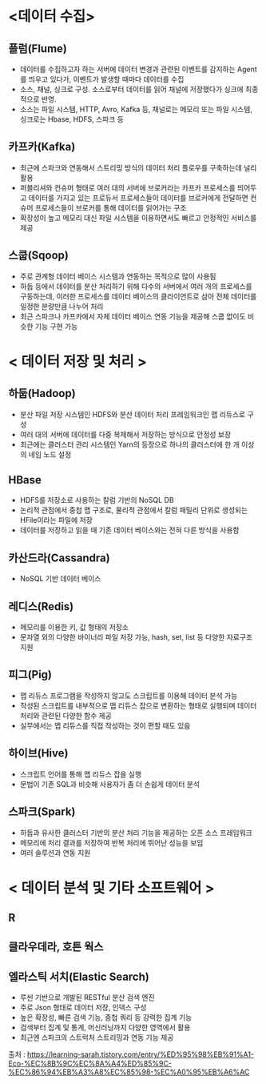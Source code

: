 # <데이터 수집> 


## 플럼(Flume)

- 데이터를 수집하고자 하는 서버에 데이터 변경과 관련된 이벤트를 감지하는 Agent를 띄우고 있다가, 이벤트가 발생할 때마다 데이터를 수집
- 소스, 채널, 싱크로 구성. 소스로부터 데이터를 읽어 채널에 저장했다가 싱크에 최종적으로 반영.
- 소스는 파일 시스템, HTTP, Avro, Kafka 등, 채널로는 메모리 또는 파일 시스템, 싱크로는 Hbase, HDFS, 스파크 등


## 카프카(Kafka)

- 최근에 스파크와 연동해서 스트리밍 방식의 데이터 처리 플로우를 구축하는데 널리 활용
- 퍼블리셔와 컨슈머 형태로 여러 대의 서버에 브로커라는 카프카 프로세스를 띄어두고 데이터를 가지고 있는 프로듀서 프로세스들이 데이터를 브로커에게 전달하면 컨슈머 프로세스들이 브로커를 통해 데이터를 읽어가는 구조
- 확장성이 높고 메모리 대신 파일 시스템을 이용하면서도 빠르고 안정적인 서비스를 제공


## 스쿱(Sqoop)

- 주로 관계형 데이터 베이스 시스템과 연동하는 목적으로 많이 사용됨
- 하둡 등에서 데이터를 분산 처리하기 위해 다수의 서버에서 여러 개의 프로세스를 구동하는데, 이러한 프로세스를 데이터 베이스의 클라이언트로 삼아 전체 데이터를 일정한 분량만큼 나누어 처리
- 최근 스파크나 카프카에서 자체 데이터 베이스 연동 기능을 제공해 스쿱 없이도 비슷한 기능 구현 가능



# < 데이터 저장 및 처리 >

## 하둡(Hadoop)

- 분산 파일 저장 시스템인 HDFS와 분산 데이터 처리 프레임워크인 맵 리듀스로 구성
- 여러 대의 서버에 데이터를 다중 복제해서 저장하는 방식으로 안정성 보장
- 최근에는 클러스터 관리 시스템인 Yarn의 등장으로 하나의 클러스터에 한 개 이상의 네임 노드 설정


## HBase

- HDFS를 저장소로 사용하는 칼럼 기반의 NoSQL DB
- 논리적 관점에서 중첩 맵 구조로, 물리적 관점에서 칼럼 패밀리 단위로 생성되는 HFile이라는 파일에 저장
- 데이터를 저장하고 읽을 때 기존 데이터 베이스와는 전혀 다른 방식을 사용함


## 카산드라(Cassandra)

- NoSQL 기반 데이터 베이스


## 레디스(Redis)

- 메모리를 이용한 키, 값 형태의 저장소
- 문자열 외의 다양한 바이너리 파일 저장 가능, hash, set, list 등 다양한 자료구조 지원


## 피그(Pig)

- 맵 리듀스 프로그램을 작성하지 않고도 스크립트를 이용해 데이터 분석 가능
- 작성된 스크립트를 내부적으로 맵 리듀스 잡으로 변환하는 형태로 실행되며 데이터 처리와 관련된 다양한 함수 제공
- 실무에서는 맵 리듀스를 직접 작성하는 것이 편할 때도 있음


## 하이브(Hive)

- 스크립트 언어를 통해 맵 리듀스 잡을 실행
- 문법이 기존 SQL과 비슷해 사용자가 좀 더 손쉽게 데이터 분석


## 스파크(Spark)

- 하둡과 유사한 클러스터 기반의 분산 처리 기능을 제공하는 오픈 소스 프레임워크
- 메모리에 처리 결과를 저장하여 반복 처리에 뛰어난 성능을 보임
- 여러 솔루션과 연동 지원


# < 데이터 분석 및 기타 소프트웨어 >
## R

## 클라우데라, 호튼 웍스

## 엘라스틱 서치(Elastic Search)

- 루씬 기반으로 개발된 RESTful 분산 검색 엔진
- 주로 Json 형태로 데이터 저장, 인덱스 구성
- 높은 확장성, 빠른 검색 기능, 중첩 쿼리 등 강력한 집계 기능
- 검색부터 집계 및 통계, 머신러닝까지 다양한 영역에서 활용
- 최근엔 스파크의 스트럭처 스트리밍과 연동 기능 제공

출처 : https://learning-sarah.tistory.com/entry/%ED%95%98%EB%91%A1-Eco-%EC%8B%9C%EC%8A%A4%ED%85%9C-%EC%86%94%EB%A3%A8%EC%85%98-%EC%A0%95%EB%A6%AC
